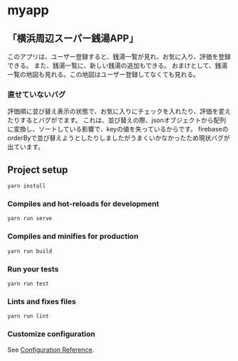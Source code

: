# myapp
## 「横浜周辺スーパー銭湯APP」
このアプリは、ユーザー登録すると、銭湯一覧が見れ、お気に入り、評価を登録できる。
また、銭湯一覧に、新しい銭湯の追加もできる。
おまけとして、銭湯一覧の地図も見れる。この地図はユーザー登録してなくても見れる。

### 直せていないバグ
評価順に並び替え表示の状態で、お気に入りにチェックを入れたり、評価を変えたりするとバグがでます。
これは、並び替えの際、jsonオブジェクトから配列に変換し、ソートしている影響で、keyの値を失っているからです。
firebaseのorderByで並び替えようとしたりしましたがうまくいかなかったため現状バグが出ています。

## Project setup
```
yarn install
```

### Compiles and hot-reloads for development
```
yarn run serve
```

### Compiles and minifies for production
```
yarn run build
```

### Run your tests
```
yarn run test
```

### Lints and fixes files
```
yarn run lint
```

### Customize configuration
See [Configuration Reference](https://cli.vuejs.org/config/).
